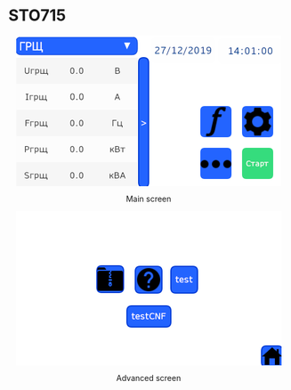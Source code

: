 <style>
img {
  display: block;
  margin-left: auto;
  margin-right: auto;
}
</style>

# STO715
 
<p align="center">
<img src="https://github.com/AlekssGit/STO715/blob/master/Screens/Main.png">
</p>
<p align="center"> Main screen </p>

<img src="https://github.com/AlekssGit/STO715/blob/master/Screens/Advanced.png">
<p align="center"> Advanced screen </p>

